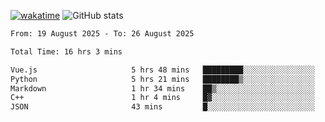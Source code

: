 [![wakatime](https://wakatime.com/badge/user/ef685785-b2de-4416-b5c6-df540c453238.svg)](https://wakatime.com/@ef685785-b2de-4416-b5c6-df540c453238)
![GitHub stats](https://github-readme-stats.vercel.app/api?username=songhahaha66)
<!--START_SECTION:waka-->

```txt
From: 19 August 2025 - To: 26 August 2025

Total Time: 16 hrs 3 mins

Vue.js                     5 hrs 48 mins   █████████░░░░░░░░░░░░░░░░   36.18 %
Python                     5 hrs 21 mins   ████████▒░░░░░░░░░░░░░░░░   33.33 %
Markdown                   1 hr 34 mins    ██▒░░░░░░░░░░░░░░░░░░░░░░   09.83 %
C++                        1 hr 4 mins     █▓░░░░░░░░░░░░░░░░░░░░░░░   06.72 %
JSON                       43 mins         █░░░░░░░░░░░░░░░░░░░░░░░░   04.47 %
```

<!--END_SECTION:waka-->
